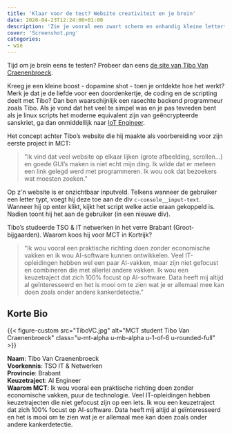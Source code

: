 ```yaml
---
title: 'Klaar voor de test? Website creativiteit en je brein'
date: 2020-04-23T12:24:00+01:00
description: 'Zie je vooral een zwart scherm en onhandig kleine lettertjes? Nog niet opgeven. Dit is geen vriendelijke User Interface voor een noob, maar een test, remember!'
cover: 'Screenshot.png'
categories:
- wie
---
```


Tijd om je brein eens te testen? Probeer dan eens [de site van Tibo Van Craenenbroeck](https://tibovancraenenbroeck.be/).

Kreeg je een kleine boost - dopamine shot - toen je ontdekte hoe het werkt? Merk je dat je de liefde voor een doordenkertje, de coding en de scripting deelt met Tibo? Dan ben waarschijnlijk een rasechte backend programmeur zoals Tibo. Als je vond dat het veel te simpel was en je pas tevreden bent als je linux scripts het moderne equivalent zijn van geëncrypteerde sanskriet, ga dan onmiddellijk naar [IoT Engineer](/programma/iot-engineer).

Het concept achter Tibo’s website die hij maakte als voorbereiding voor zijn eerste project in MCT:

> "Ik vind dat veel website op elkaar lijken (grote afbeelding, scrollen…) en goede GUI’s maken is niet echt mijn ding. Ik wilde dat er meteen een link gelegd werd met programmeren. Ik wou ook dat bezoekers wat moesten zoeken."

Op z'n website is er onzichtbaar inputveld. Telkens wanneer de gebruiker een letter typt, voegt hij deze toe aan de div ```c-console__input-text```. Wanneer hij op enter klikt, kijkt het script welke actie eraan gekoppeld is. Nadien toont hij het aan de gebruiker (in een nieuwe div).

Tibo’s studeerde TSO & IT netwerken in het verre Brabant (Groot-bijgaarden). Waarom koos hij voor MCT in Kortrijk?

> "Ik wou vooral een praktische richting doen zonder economische vakken en ik wou AI-software kunnen ontwikkelen. Veel IT-opleidingen hebben wel een paar AI-vakken, maar zijn niet gefocust en combineren die met allerlei andere vakken. Ik wou een keuzetraject dat zich 100% focust op AI-software. Data heeft mij altijd al geïnteresseerd en het is mooi om te zien wat je er allemaal mee kan doen zoals onder andere kankerdetectie."

## Korte Bio

{{< figure-custom src="TiboVC.jpg" alt="MCT student Tibo Van Craenenbroeck" class="u-mt-alpha u-mb-alpha u-1-of-6 u-rounded-full" >}}

**Naam**: Tibo Van Craenenbroeck  
**Voorkennis**: TSO IT & Netwerken  
**Provincie**: Brabant  
**Keuzetraject**: AI Engineer  
**Waarom MCT**:
Ik wou vooral een praktische richting doen zonder economische vakken, puur de technologie. Veel IT-opleidingen hebben keuzetrajecten die niet gefocust zijn op een iets. Ik wou een keuzetraject dat zich 100% focust op AI-software. Data heeft mij altijd al geïnteresseerd en het is mooi om te zien wat je er allemaal mee kan doen zoals onder andere kankerdetectie.

